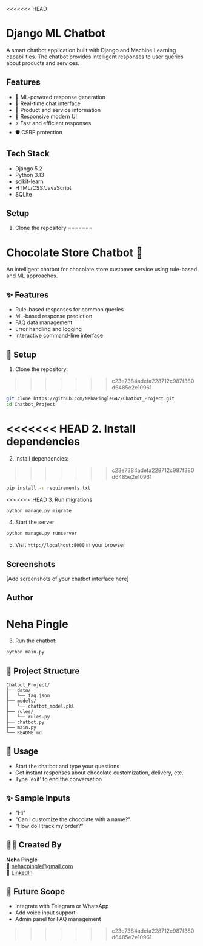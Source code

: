 <<<<<<< HEAD
# Django ML Chatbot

A smart chatbot application built with Django and Machine Learning capabilities. The chatbot provides intelligent responses to user queries about products and services.

## Features

- 🤖 ML-powered response generation
- 💬 Real-time chat interface
- 🎯 Product and service information
- 📱 Responsive modern UI
- ⚡ Fast and efficient responses
- 🛡️ CSRF protection

## Tech Stack

- Django 5.2
- Python 3.13
- scikit-learn
- HTML/CSS/JavaScript
- SQLite

## Setup

1. Clone the repository
=======
# Chocolate Store Chatbot 🍫

An intelligent chatbot for chocolate store customer service using rule-based and ML approaches.

## ✨ Features

- Rule-based responses for common queries
- ML-based response prediction
- FAQ data management
- Error handling and logging
- Interactive command-line interface

## 🚀 Setup

1. Clone the repository:
>>>>>>> c23e7384adefa228712c987f380d6485e2e10961
```bash
git clone https://github.com/NehaPingle642/Chatbot_Project.git
cd Chatbot_Project
```

<<<<<<< HEAD
2. Install dependencies
=======
2. Install dependencies:
>>>>>>> c23e7384adefa228712c987f380d6485e2e10961
```bash
pip install -r requirements.txt
```

<<<<<<< HEAD
3. Run migrations
```bash
python manage.py migrate
```

4. Start the server
```bash
python manage.py runserver
```

5. Visit `http://localhost:8000` in your browser

## Screenshots

[Add screenshots of your chatbot interface here]

## Author

Neha Pingle
=======
3. Run the chatbot:
```bash
python main.py
```

## 📁 Project Structure

```
Chatbot_Project/
├── data/
│   └── faq.json
├── models/
│   └── chatbot_model.pkl
├── rules/
│   └── rules.py
├── chatbot.py
├── main.py
└── README.md
```

## 💬 Usage

- Start the chatbot and type your questions
- Get instant responses about chocolate customization, delivery, etc.
- Type 'exit' to end the conversation

## ✨ Sample Inputs

- "Hi"
- "Can I customize the chocolate with a name?"
- "How do I track my order?"

## 👩‍💻 Created By

**Neha Pingle**  
📧 [nehacpingle@gmail.com](mailto:nehacpingle@gmail.com)  
🔗 [LinkedIn](http://www.linkedin.com/in/neha-pingle-p6421969)

## 🔮 Future Scope

- Integrate with Telegram or WhatsApp
- Add voice input support
- Admin panel for FAQ management


>>>>>>> c23e7384adefa228712c987f380d6485e2e10961
